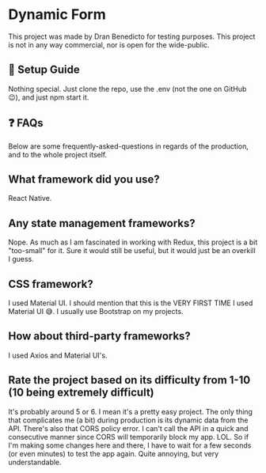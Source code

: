 # Dynamic Form
This project was made by Dran Benedicto for testing purposes. This project is not in any way commercial, nor is open for the wide-public.

## 🔧 Setup Guide
Nothing special. Just clone the repo, use the .env (not the one on GitHub 😉), and just npm start it.

## ❓ FAQs
Below are some frequently-asked-questions in regards of the production, and to the whole project itself.

## What framework did you use?
React Native.

## Any state management frameworks?
Nope. As much as I am fascinated in working with Redux, this project is a bit "too-small" for it. Sure it would still be useful, but it would just be an overkill I guess.

## CSS framework?
I used Material UI. I should mention that this is the VERY FIRST TIME I used Material UI 😅. I usually use Bootstrap on my projects.

## How about third-party frameworks?
I used Axios and Material UI's.

## Rate the project based on its difficulty from 1-10 (10 being extremely difficult)
It's probably around 5 or 6. I mean it's a pretty easy project. The only thing that complicates me (a bit) during production is its dynamic data from the API. 
There's also that CORS policy error. I can't call the API in a quick and consecutive manner since CORS will temporarily block my app. LOL. So if I'm making some changes here and there, I have to wait for a few seconds (or even minutes) to test the app again. Quite annoying, but very understandable.